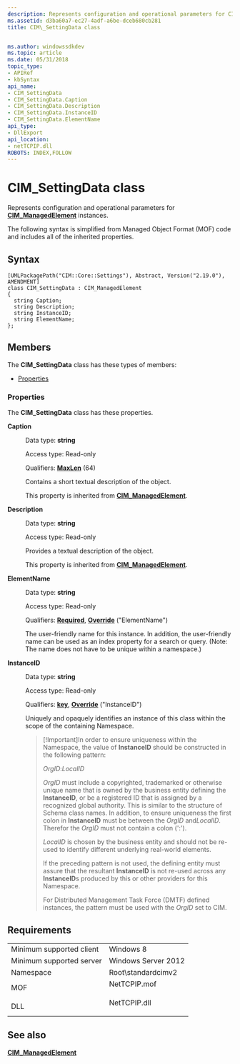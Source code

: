 ```yaml
---
description: Represents configuration and operational parameters for CIM\_ManagedElement instances.
ms.assetid: d3ba60a7-ec27-4adf-a6be-dceb680cb281
title: CIM\_SettingData class


ms.author: windowssdkdev
ms.topic: article
ms.date: 05/31/2018
topic_type: 
- APIRef
- kbSyntax
api_name: 
- CIM_SettingData
- CIM_SettingData.Caption
- CIM_SettingData.Description
- CIM_SettingData.InstanceID
- CIM_SettingData.ElementName
api_type: 
- DllExport
api_location: 
- netTCPIP.dll
ROBOTS: INDEX,FOLLOW
---
```


# CIM\_SettingData class

Represents configuration and operational parameters for [**CIM\_ManagedElement**](cim-managedelement.md) instances.

The following syntax is simplified from Managed Object Format (MOF) code and includes all of the inherited properties.

## Syntax

``` syntax
[UMLPackagePath("CIM::Core::Settings"), Abstract, Version("2.19.0"), AMENDMENT]
class CIM_SettingData : CIM_ManagedElement
{
  string Caption;
  string Description;
  string InstanceID;
  string ElementName;
};
```

## Members

The **CIM\_SettingData** class has these types of members:

-   [Properties](#properties)

### Properties

The **CIM\_SettingData** class has these properties.

<dl> <dt>

**Caption**
</dt> <dd> <dl> <dt>

Data type: **string**
</dt> <dt>

Access type: Read-only
</dt> <dt>

Qualifiers: [**MaxLen**](/windows/win32/wmisdk/standard-qualifiers) (64)
</dt> </dl>

Contains a short textual description of the object.

This property is inherited from [**CIM\_ManagedElement**](cim-managedelement.md).

</dd> <dt>

**Description**
</dt> <dd> <dl> <dt>

Data type: **string**
</dt> <dt>

Access type: Read-only
</dt> </dl>

Provides a textual description of the object.

This property is inherited from [**CIM\_ManagedElement**](cim-managedelement.md).

</dd> <dt>

**ElementName**
</dt> <dd> <dl> <dt>

Data type: **string**
</dt> <dt>

Access type: Read-only
</dt> <dt>

Qualifiers: [**Required**](/windows/win32/wmisdk/standard-qualifiers), [**Override**](/windows/win32/wmisdk/standard-qualifiers) ("ElementName")
</dt> </dl>

The user-friendly name for this instance. In addition, the user-friendly name can be used as an index property for a search or query. (Note: The name does not have to be unique within a namespace.)

</dd> <dt>

**InstanceID**
</dt> <dd> <dl> <dt>

Data type: **string**
</dt> <dt>

Access type: Read-only
</dt> <dt>

Qualifiers: [**key**](/windows/win32/wmisdk/key-qualifier), [**Override**](/windows/win32/wmisdk/standard-qualifiers) ("InstanceID")
</dt> </dl>

Uniquely and opaquely identifies an instance of this class within the scope of the containing Namespace.

> \[!Important\]In order to ensure uniqueness within the Namespace, the value of **InstanceID** should be constructed in the following pattern:
>
> *OrgID*:*LocalID*
>
> *OrgID* must include a copyrighted, trademarked or otherwise unique name that is owned by the business entity defining the **InstanceID**, or be a registered ID that is assigned by a recognized global authority. This is similar to the structure of Schema class names. In addition, to ensure uniqueness the first colon in **InstanceID** must be between the *OrgID* and*LocalID*. Therefor the *OrgID* must not contain a colon (':').
>
> *LocalID* is chosen by the business entity and should not be re-used to identify different underlying real-world elements.
>
> If the preceding pattern is not used, the defining entity must assure that the resultant **InstanceID** is not re-used across any **InstanceID**s produced by this or other providers for this Namespace.
>
> For Distributed Management Task Force (DMTF) defined instances, the pattern must be used with the *OrgID* set to CIM.

 

</dd> </dl>

## Requirements



|                                     |                                                                                         |
|-------------------------------------|-----------------------------------------------------------------------------------------|
| Minimum supported client<br/> | Windows 8<br/>                                                                    |
| Minimum supported server<br/> | Windows Server 2012<br/>                                                          |
| Namespace<br/>                | Root\\standardcimv2<br/>                                                          |
| MOF<br/>                      | <dl> <dt>NetTCPIP.mof</dt> </dl> |
| DLL<br/>                      | <dl> <dt>NetTCPIP.dll</dt> </dl> |



## See also

<dl> <dt>

[**CIM\_ManagedElement**](cim-managedelement.md)
</dt> </dl>

 

